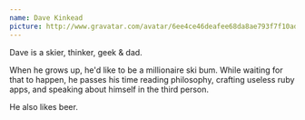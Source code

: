 ```yaml
---
name: Dave Kinkead
picture: http://www.gravatar.com/avatar/6ee4ce46deafee68da8ae793f7f10add.jpg
---
```


Dave is a skier, thinker, geek & dad.

When he grows up, he'd like to be a millionaire ski bum.  While waiting for that to happen, he passes his time reading philosophy, crafting useless ruby apps, and speaking about himself in the third person.

He also likes beer.